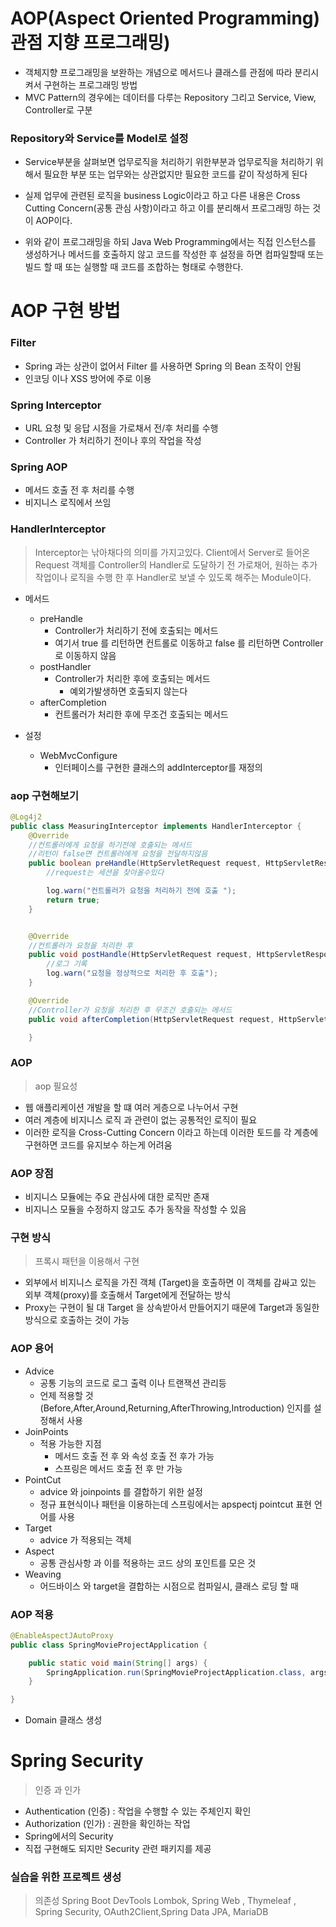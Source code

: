 # AOP(Aspect Oriented Programming)관점 지향 프로그래밍)

- 객체지향 프로그래밍을 보완하는 개념으로 메서드나 클래스를 관점에 따라 분리시켜서 구현하는 프로그래밍 방법
- MVC Pattern의 경우에는 데이터를 다루는 Repository 그리고 Service, View, Controller로 구분

### Repository와 Service를 Model로 설정

- Service부분을 살펴보면 업무로직을 처리하기 위한부분과 업무로직을 처리하기 위해서 필요한 부분 또는 업무와는 상관없지만 필요한 코드를 같이 작성하게 된다

- 실제 업무에 관련된 로직을 business Logic이라고 하고 다른 내용은 Cross Cutting Concern(공통 관심 사항)이라고 하고 이를 분리해서 프로그래밍 하는 것이 AOP이다.
- 위와 같이 프로그래밍을 하되 Java Web Programming에서는 직접 인스턴스를 생성하거나 메서드를 호출하지 않고 코드를 작성한 후 설정을 하면 컴파일할때 또는 빌드 할 때 또는 실행할 때 코드를 조합하는
  형태로 수행한다.

# AOP 구현 방법

### Filter

- Spring 과는 상관이 없어서 Filter 를 사용하면 Spring 의 Bean 조작이 안됨
- 인코딩 이나 XSS 방어에 주로 이용

### Spring Interceptor

- URL 요청 및 응답 시점을 가로채서 전/후 처리를 수행
- Controller 가 처리하기 전이나 후의 작업을 작성

### Spring AOP

- 메서드 호출 전 후 처리를 수행
- 비지니스 로직에서 쓰임

### HandlerInterceptor

> Interceptor는 낚아채다의 의미를 가지고있다. Client에서 Server로 들어온 Request 객체를 Controller의 Handler로 도달하기 전 가로채어, 원하는 추가 작업이나 로직을 수행 한
> 후 Handler로 보낼 수 있도록 해주는 Module이다.

- 메서드
    - preHandle
        - Controller가 처리하기 전에 호출되는 메서드
        - 여기서 true 를 리턴하면 컨트롤로 이동하고 false 를 리턴하면 Controller 로 이동하지 않음
    - postHandler
        - Controller가 처리한 후에 호출되는 메서드
            - 예외가발생하면 호출되지 않는다
    - afterCompletion
        - 컨트롤러가 처리한 후에 무조건 호출되는 메서드

- 설정
    - WebMvcConfigure
        - 인터페이스를 구현한 클래스의 addInterceptor를 재정의

### aop 구현해보기

```java 
@Log4j2
public class MeasuringInterceptor implements HandlerInterceptor {
    @Override
    //컨트롤러에게 요청을 하기전에 호출되는 메서드
    //리턴이 false면 컨트롤러에게 요청을 전달하지않음
    public boolean preHandle(HttpServletRequest request, HttpServletResponse response, Object handler) {
        //request는 세션을 찾아올수있다

        log.warn("컨트롤러가 요청을 처리하기 전에 호출 ");
        return true;
    }


    @Override
    //컨트롤러가 요청을 처리한 후
    public void postHandle(HttpServletRequest request, HttpServletResponse response, Object handler, ModelAndView modelAndView) {
        //로그 기록
        log.warn("요청을 정상적으로 처리한 후 호출");
    }

    @Override
    //Controller가 요청을 처리한 후 무조건 호출되는 메서드
    public void afterCompletion(HttpServletRequest request, HttpServletResponse response, Object handler, Exception ex) {

    }
```

### AOP 
> aop 필요성 
- 웹 애플리케이션 개발을 할 떄 여러 게층으로 나누어서 구현 
- 여러 계층에 비지니스 로직 과 관련이 없는 공통적인 로직이 필요
- 이러한 로직을 Cross-Cutting Concern 이라고 하는데 이러한 토드를 각 계층에 구현하면 코드를 유지보수 하는게 어려움 

### AOP 장점 
- 비지니스 모듈에는 주요 관심사에 대한 로직만 존재 
- 비지니스 모듈을 수정하지 않고도 추가 동작을 작성할 수 있음 

### 구현 방식 
> 프록시 패턴을 이용해서 구현 
- 외부에서 비지니스 로직을 가진 객체 (Target)을 호출하면 이 객체를 감싸고 있는 외부 객체(proxy)를 호출해서 Target에게 전달하는 방식
- Proxy는 구현이 될 대 Target 을 상속받아서 만들어지기 때문에 Target과 동일한 방식으로 호출하는 것이 가능 

### AOP 용어 
- Advice
  - 공통 기능의 코드로 로그 출력 이나 트랜잭션 관리등
  - 언제 적용할 것(Before,After,Around,Returning,AfterThrowing,Introduction) 인지를 설정해서 사용 
- JoinPoints
  - 적용 가능한 지점 
    - 메서드 호출 전 후 와 속성 호출 전 후가 가능 
    - 스프링은 메서드 호출 전 후 만 가능 
- PointCut
  - advice 와 joinpoints 를 결합하기 위한 설정 
  - 정규 표현식이나 패턴을 이용하는데 스프링에서는 apspectj pointcut 표현 언어를 사용 
- Target
  - advice 가 적용되는 객체 
- Aspect
  - 공통 관심사항 과 이를 적용하는 코드 상의 포인트를 모은 것
- Weaving
  - 어드바이스 와 target을 결합하는 시점으로 컴파일시, 클래스 로딩 할 때 


### AOP 적용 
```java
@EnableAspectJAutoProxy
public class SpringMovieProjectApplication {

    public static void main(String[] args) {
        SpringApplication.run(SpringMovieProjectApplication.class, args);
    }

}
```
- Domain 클래스 생성


# Spring Security
> 인증 과 인가 
- Authentication (인증) : 작업을 수행할 수 있는 주체인지 확인 
- Authorization (인가) : 권한을 확인하는 작업
- Spring에서의 Security
- 직접 구현해도 되지만 Security 관련 패키지를 제공

### 실습을 위한 프로젝트 생성 
> 의존성 Spring Boot DevTools Lombok, Spring Web , Thymeleaf , Spring Security, OAuth2Client,Spring Data JPA, MariaDB